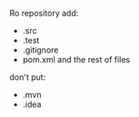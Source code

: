 Ro repository add:
- .src
- .test
- .gitignore
- pom.xml and the rest of files

don't put:
- .mvn
- .idea